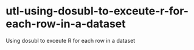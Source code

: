 # utl-using-dosubl-to-exceute-r-for-each-row-in-a-dataset
Using dosubl to exceute R for each row in a dataset
